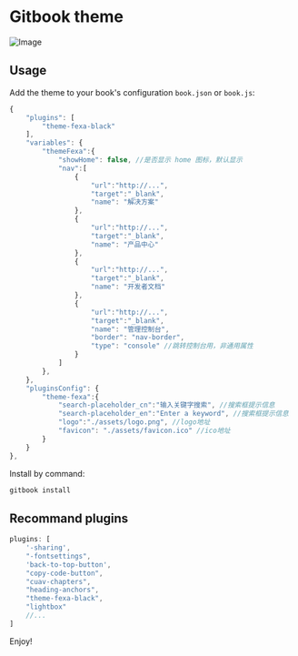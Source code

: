 # Gitbook theme

![Image](https://github.com/tonyyls/gitbook-plugin-theme-fexa-black/blob/master/preview.png)

## Usage

Add the theme to your book's configuration `book.json` or `book.js`:

```js
{
    "plugins": [
        "theme-fexa-black"
    ],
    "variables": {
        "themeFexa":{
            "showHome": false, //是否显示 home 图标，默认显示
            "nav":[
                {
                    "url":"http://...",
                    "target":"_blank",
                    "name": "解决方案"
                },
                {
                    "url":"http://...",
                    "target":"_blank",
                    "name": "产品中心"
                },
                {
                    "url":"http://...",
                    "target":"_blank",
                    "name": "开发者文档"
                },
                {
                    "url":"http://...",
                    "target":"_blank",
                    "name": "管理控制台",
                    "border": "nav-border",
                    "type": "console" //跳转控制台用，非通用属性
                }
            ]
        },
    },
    "pluginsConfig": {
        "theme-fexa":{
            "search-placeholder_cn":"输入关键字搜索", //搜索框提示信息
            "search-placeholder_en":"Enter a keyword", //搜索框提示信息
            "logo":"./assets/logo.png", //logo地址
            "favicon": "./assets/favicon.ico" //ico地址
        }
    }
},
```

Install by command:

``` bash
gitbook install
```

## Recommand plugins

```js
plugins: [
    '-sharing',
    "-fontsettings",
    'back-to-top-button',
    "copy-code-button",
    "cuav-chapters",
    "heading-anchors",
    "theme-fexa-black",
    "lightbox"
    //...
]
```


Enjoy!